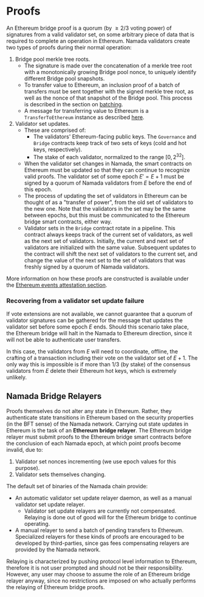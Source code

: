 # Proofs

An Ethereum bridge proof is a quorum (by $\ge 2/3$ voting power) of signatures
from a valid validator set, on some arbitrary piece of data that is required to
complete an operation in Ethereum. Namada validators create two types of proofs
during their normal operation:

1. Bridge pool merkle tree roots.
    - The signature is made over the concatenation of a merkle tree root with a
      monotonically growing Bridge pool nonce, to uniquely identify different
      Bridge pool snapshots.
    - To transfer value to Ethereum, an inclusion proof of a batch of transfers must
      be sent together with the signed merkle tree root, as well as the nonce of
      that snapshot of the Bridge pool. This process is described in the section
      on [batching](transfers_to_ethereum.md#batching).
    - A message for transferring value to Ethereum is a `TransferToEthereum`
      instance as described
      [here](./transfers_to_ethereum.md#bridge-pool-validity-predicate).
2. Validator set updates.
    - These are comprised of:
        - The validators' Ethereum-facing public keys. The `Governance` and
          `Bridge` contracts keep track of two sets of keys (cold and hot keys,
          respectively).
        - The stake of each validator, normalized to the range $[0, 2^{32}]$.
    - When the validator set changes in Namada, the smart contracts on Ethereum
      must be updated so that they can continue to recognize valid proofs. The
      validator set of some epoch $E' = E + 1$ must be signed by a quorum of
      Namada validators from $E$ before the end of this epoch.
    - The process of updating the set of validators in Ethereum can be thought
      of as a "transfer of power", from the old set of validators to the new one.
      Note that the validators in the set may be the same between epochs, but this
      must be communicated to the Ethereum bridge smart contracts, either way.
    - Validator sets in the `Bridge` contract rotate in a pipeline. This contract
      always keeps track of the current set of validators, as well as the next set
      of validators. Initially, the current and next set of validators are initialized
      with the same value. Subsequent updates to the contract will shift the next set
      of validators to the current set, and change the value of the next set to the
      set of validators that was freshly signed by a quorum of Namada validators.

More information on how these proofs are constructed is available
under the [Ethereum events attestation section].

[Ethereum events attestation section]: ethereum_events_attestation.md#vote-extension-protocol-transactions

### Recovering from a validator set update failure

If vote extensions are not available, we cannot guarantee that a quorum of 
validator signatures can be gathered for the message that updates the 
validator set before some epoch $E$ ends. Should this scenario take place,
the Ethereum bridge will halt in the Namada to Ethereum direction, since
it will not be able to authenticate user transfers.

In this case, the validators from $E$ will need to coordinate, offline, the
crafting of a transaction including their vote on the validator set of $E + 1$.
The only way this is impossible is if more than $1/3$ (by stake) of the consensus
validators from $E$ delete their Ethereum hot keys, which is extremely unlikely.

## Namada Bridge Relayers

Proofs themselves do not alter any state in Ethereum. Rather, they
authenticate state transitions in Ethereum based on the security
properties (in the BFT sense) of the Namada network. Carrying out
state updates in Ethereum is the task of an __Ethereum bridge relayer__.
The Ethereum bridge relayer must submit proofs to the Ethereum
bridge smart contracts before the conclusion of each Namada epoch, at
which point proofs become invalid, due to:

1. Validator set nonces incrementing (we use epoch values for this purpose).
2. Validator sets themselves changing.

The default set of binaries of the Namada chain provide:

- An automatic validator set update relayer daemon, as well as a manual
  validator set update relayer.
    + Validator set update relayers are currently not compensated.
      Relaying is done out of good will for the Ethereum bridge to continue
      operating.
- A manual relayer to send a batch of pending transfers to Ethereum.
  Specialized relayers for these kinds of proofs are encouraged to be developed
  by third-parties, since gas fees compensating relayers are provided by the
  Namada network.

Relaying is characterized by pushing protocol level information to Ethereum,
therefore it is not user prompted and should not be their responsibility.
However, any user may choose to assume the role of an Ethereum bridge
relayer anyway, since no restrictions are imposed on who actually performs
the relaying of Ethereum bridge proofs.
